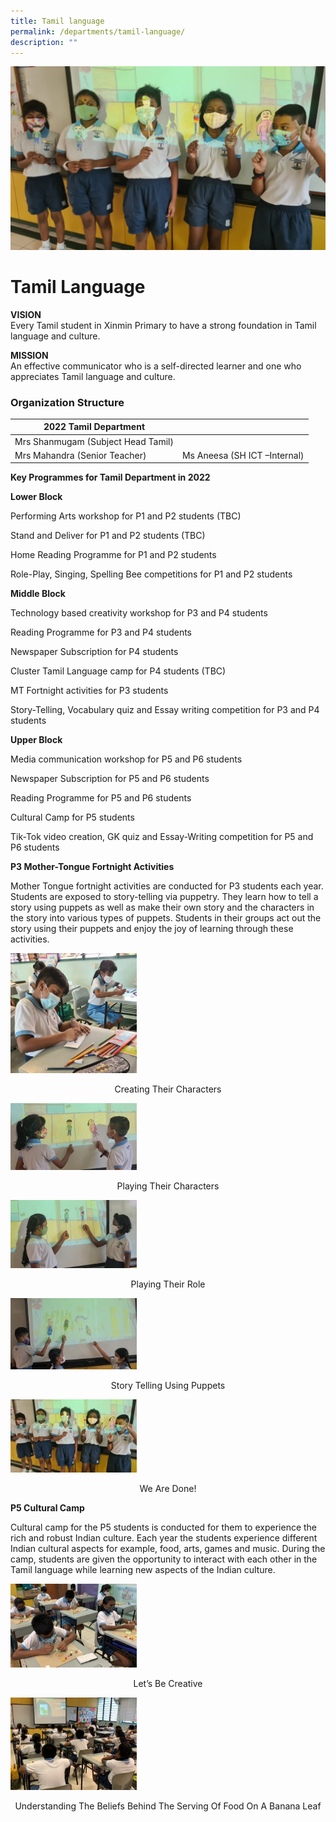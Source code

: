 ```yaml
---
title: Tamil language
permalink: /departments/tamil-language/
description: ""
---
```

![](/images/20210729_090829-scaled.jpg)

# **Tamil Language**

**VISION**    
Every Tamil student in Xinmin Primary to have a strong foundation in Tamil language and culture.

**MISSION**    
An effective communicator who is a self-directed learner and one who appreciates Tamil language and culture.

### Organization Structure

| 2022 Tamil Department 	|  	|
|---	|---	|
| Mrs Shanmugam (Subject Head Tamil) 	|  	|
| Mrs Mahandra (Senior Teacher) 	| Ms Aneesa (SH ICT –Internal) 	|


**Key Programmes for Tamil Department in 2022**

**Lower Block**

Performing Arts workshop for P1 and P2 students (TBC)

Stand and Deliver for P1 and P2 students (TBC)

Home Reading Programme for P1 and P2 students

Role-Play, Singing, Spelling Bee competitions for P1 and P2 students

**Middle Block**

Technology based creativity workshop for P3 and P4 students

Reading Programme for P3 and P4 students

Newspaper Subscription for P4 students

Cluster Tamil Language camp for P4 students (TBC)

MT Fortnight activities for P3 students

Story-Telling, Vocabulary quiz and Essay writing competition for P3 and P4 students

**Upper Block**

Media communication workshop for P5 and P6 students

Newspaper Subscription for P5 and P6 students

Reading Programme for P5 and P6 students

Cultural Camp for P5 students

Tik-Tok video creation, GK quiz and Essay-Writing competition for P5 and P6 students

**P3 Mother-Tongue Fortnight Activities**

Mother Tongue fortnight activities are conducted for P3 students each year. Students are exposed to story-telling via puppetry. They learn how to tell a story using puppets as well as make their own story and the characters in the story into various types of puppets. Students in their groups act out the story using their puppets and enjoy the joy of learning through these activities.


<img src="/images/Creating-their-characters-300x285.jpg" 
     style="width:40%">
<center>Creating Their Characters</center>

<img src="/images/Playing-their-characters-300x160.jpg" 
     style="width:40%">
<center>Playing Their Characters</center>

<img src="/images/Playing-their-role-300x162.jpg" 
     style="width:40%">
<center>Playing Their Role</center>

<img src="/images/Story-telling-using-puppets-300x169.jpg" 
     style="width:40%">
<center>Story Telling Using Puppets</center>

<img src="/images/We-are-done-300x175.jpg" 
     style="width:40%">
<center>We Are Done!</center>

**P5 Cultural Camp**

Cultural camp for the P5 students is conducted for them to experience the rich and robust Indian culture. Each year the students experience different Indian cultural aspects for example, food, arts, games and music. During the camp, students are given the opportunity to interact with each other in the Tamil language while learning new aspects of the Indian culture.


<img src="/images/Lets-be-creative-300x198.jpg" 
     style="width:40%">
<center>Let’s Be Creative</center>


<img src="/images/Understanding-the-beliefs-behind-the-serving-of-food-on-a-banana-leaf-300x221.jpg" 
     style="width:40%">
<center>Understanding The Beliefs Behind The Serving Of Food On A Banana Leaf</center>